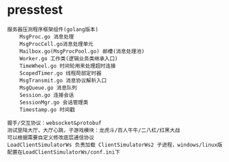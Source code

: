 # presstest

    服务器压测程序框架组件(golang版本)
		MsgProc.go 消息处理
		MsgProcCell.go消息处理单元
		Mailbox.go(MsgProcPool.go) 邮槽(消息处理池)
		Worker.go 工作类(逻辑业务类继承入口)
		TimeWheel.go 时间轮用来处理超时连接
		ScopedTimer.go 线程局部定时器
		MsgTransmit.go 消息协议解析入口
		MsgQueue.go 消息队列
		Session.go 连接会话
		SessionMgr.go 会话管理类
		Timestamp.go 时间戳
		
    握手/交互协议：websocket&protobuf
    测试登陆大厅，大厅心跳，子游戏模块：龙虎斗/百人牛牛/二八杠/红黑大战
    可以根据需要自定义修改底层通信协议
    LoadClientSimulatorWs 负责加载 ClientSimulatorWs2 子进程，windows/linux版
    配置在LoadClientSimulatorWs/conf.ini下
